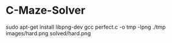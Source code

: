# C-Maze-Solver

sudo apt-get install libpng-dev
gcc perfect.c -o tmp -lpng
./tmp images/hard.png solved/hard.png